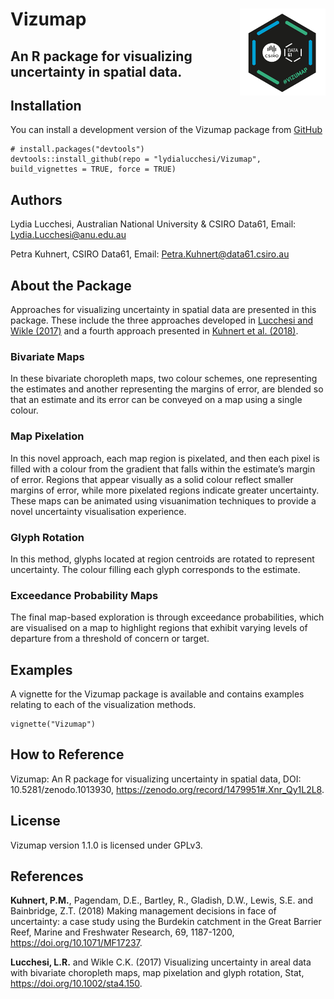 
<!-- README.md is generated from README.Rmd. Please edit that file -->

# Vizumap <img src='man/figures/Vizumap_Hex.png' align="right" height="138.5" />

## An R package for visualizing uncertainty in spatial data.

## Installation

You can install a development version of the Vizumap package from
[GitHub](https://github.com/lydialucchesi/Vizumap)

    # install.packages("devtools")
    devtools::install_github(repo = "lydialucchesi/Vizumap", build_vignettes = TRUE, force = TRUE)

## Authors

Lydia Lucchesi, Australian National University & CSIRO Data61, Email:
<Lydia.Lucchesi@anu.edu.au>

Petra Kuhnert, CSIRO Data61, Email: <Petra.Kuhnert@data61.csiro.au>

## About the Package

Approaches for visualizing uncertainty in spatial data are presented in
this package. These include the three approaches developed in [Lucchesi
and Wikle
(2017)](http://faculty.missouri.edu/~wiklec/LucchesiWikle2017Stat) and a
fourth approach presented in [Kuhnert et
al. (2018)](https://publications.csiro.au/publications/#publication/PIcsiro:EP168206).

### Bivariate Maps

In these bivariate choropleth maps, two colour schemes, one representing
the estimates and another representing the margins of error, are blended
so that an estimate and its error can be conveyed on a map using a
single colour.

### Map Pixelation

In this novel approach, each map region is pixelated, and then each
pixel is filled with a colour from the gradient that falls within the
estimate’s margin of error. Regions that appear visually as a solid
colour reflect smaller margins of error, while more pixelated regions
indicate greater uncertainty. These maps can be animated using
visuanimation techniques to provide a novel uncertainty visualisation
experience.

### Glyph Rotation

In this method, glyphs located at region centroids are rotated to
represent uncertainty. The colour filling each glyph corresponds to the
estimate.

### Exceedance Probability Maps

The final map-based exploration is through exceedance probabilities,
which are visualised on a map to highlight regions that exhibit varying
levels of departure from a threshold of concern or target.

## Examples

A vignette for the Vizumap package is available and contains examples
relating to each of the visualization methods.

    vignette("Vizumap")

## How to Reference

Vizumap: An R package for visualizing uncertainty in spatial data, DOI:
10.5281/zenodo.1013930,
<https://zenodo.org/record/1479951#.Xnr_Qy1L2L8>.

## License

Vizumap version 1.1.0 is licensed under GPLv3.

## References

<strong>Kuhnert, P.M.</strong>, Pagendam, D.E., Bartley, R., Gladish,
D.W., Lewis, S.E. and Bainbridge, Z.T. (2018) Making management
decisions in face of uncertainty: a case study using the Burdekin
catchment in the Great Barrier Reef, Marine and Freshwater Research, 69,
1187-1200, <https://doi.org/10.1071/MF17237>.

<strong>Lucchesi, L.R.</strong> and Wikle C.K. (2017) Visualizing
uncertainty in areal data with bivariate choropleth maps, map pixelation
and glyph rotation, Stat, <https://doi.org/10.1002/sta4.150>.
